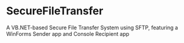 # SecureFileTransfer
A VB.NET-based Secure File Transfer System using SFTP, featuring a WinForms Sender app and Console Recipient app
